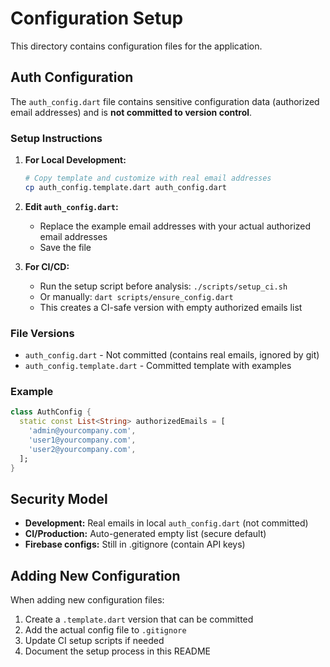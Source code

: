 # Configuration Setup

This directory contains configuration files for the application.

## Auth Configuration

The `auth_config.dart` file contains sensitive configuration data (authorized email addresses) and is **not committed to version control**.

### Setup Instructions

1. **For Local Development:**
   ```bash
   # Copy template and customize with real email addresses
   cp auth_config.template.dart auth_config.dart
   ```

2. **Edit `auth_config.dart`:**
   - Replace the example email addresses with your actual authorized email addresses
   - Save the file

3. **For CI/CD:**
   - Run the setup script before analysis: `./scripts/setup_ci.sh`
   - Or manually: `dart scripts/ensure_config.dart`
   - This creates a CI-safe version with empty authorized emails list

### File Versions

- `auth_config.dart` - Not committed (contains real emails, ignored by git)
- `auth_config.template.dart` - Committed template with examples

### Example

```dart
class AuthConfig {
  static const List<String> authorizedEmails = [
    'admin@yourcompany.com',
    'user1@yourcompany.com',
    'user2@yourcompany.com',
  ];
}
```

## Security Model

- **Development:** Real emails in local `auth_config.dart` (not committed)
- **CI/Production:** Auto-generated empty list (secure default)
- **Firebase configs:** Still in .gitignore (contain API keys)

## Adding New Configuration

When adding new configuration files:

1. Create a `.template.dart` version that can be committed
2. Add the actual config file to `.gitignore`
3. Update CI setup scripts if needed
4. Document the setup process in this README